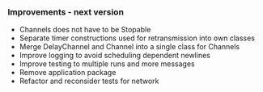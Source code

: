 ### Improvements - next version

- Channels does not have to be Stopable
- Separate timer constructions used for retransmission into own classes
- Merge DelayChannel and Channel into a single class for Channels
- Improve logging to avoid scheduling dependent newlines
- Improve testing to multiple runs and more messages
- Remove application package
- Refactor and reconsider tests for network